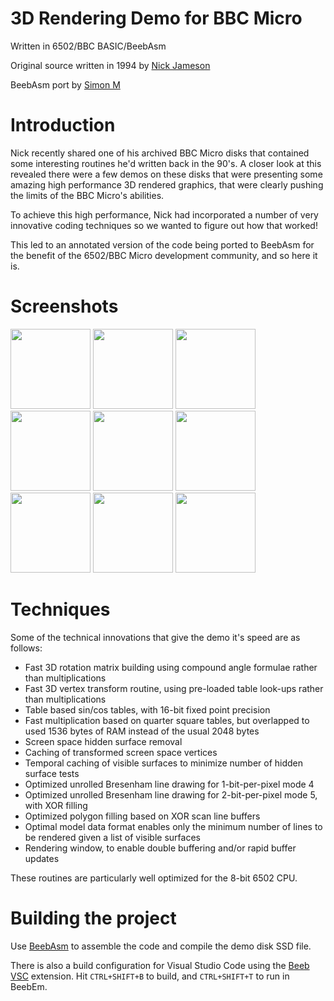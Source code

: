 # 3D Rendering Demo for BBC Micro

Written in 6502/BBC BASIC/BeebAsm

Original source written in 1994 by [Nick Jameson](http://nojameson.net/)

BeebAsm port by [Simon M](https://github.com/simondotm)


# Introduction

Nick recently shared one of his archived BBC Micro disks that contained some interesting routines he'd written back in the 90's. A closer look at this revealed there were a few demos on these disks that were presenting some amazing high performance 3D rendered graphics, that were clearly pushing the limits of the BBC Micro's abilities.

To achieve this high performance, Nick had incorporated a number of very innovative coding techniques so we wanted to figure out how that worked!

This led to an annotated version of the code being ported to BeebAsm for the benefit of the 6502/BBC Micro development community, and so here it is.

# Screenshots

<img src="https://raw.githubusercontent.com/simondotm/bbc-micro-3d/master/images/wireframe1.png" width="128" >
<img src="https://raw.githubusercontent.com/simondotm/bbc-micro-3d/master/images/wireframe2.png" width="128" >
<img src="https://raw.githubusercontent.com/simondotm/bbc-micro-3d/master/images/wireframe3.png" width="128" >
<img src="https://raw.githubusercontent.com/simondotm/bbc-micro-3d/master/images/wireframe4.png" width="128" >
<img src="https://raw.githubusercontent.com/simondotm/bbc-micro-3d/master/images/wireframe5.png" width="128" >
<img src="https://raw.githubusercontent.com/simondotm/bbc-micro-3d/master/images/wireframe6.png" width="128" >
<img src="https://raw.githubusercontent.com/simondotm/bbc-micro-3d/master/images/filled1.png" width="128" >
<img src="https://raw.githubusercontent.com/simondotm/bbc-micro-3d/master/images/filled2.png" width="128" >
<img src="https://raw.githubusercontent.com/simondotm/bbc-micro-3d/master/images/filled3.png" width="128" >



# Techniques

Some of the technical innovations that give the demo it's speed are as follows:
- Fast 3D rotation matrix building using compound angle formulae rather than multiplications
- Fast 3D vertex transform routine, using pre-loaded table look-ups rather than multiplications
- Table based sin/cos tables, with 16-bit fixed point precision
- Fast multiplication based on quarter square tables, but overlapped to used 1536 bytes of RAM instead of the usual 2048 bytes
- Screen space hidden surface removal
- Caching of transformed screen space vertices
- Temporal caching of visible surfaces to minimize number of hidden surface tests
- Optimized unrolled Bresenham line drawing for 1-bit-per-pixel mode 4
- Optimized unrolled Bresenham line drawing for 2-bit-per-pixel mode 5, with XOR filling
- Optimized polygon filling based on XOR scan line buffers
- Optimal model data format enables only the minimum number of lines to be rendered given a list of visible surfaces
- Rendering window, to enable double buffering and/or rapid buffer updates

These routines are particularly well optimized for the 8-bit 6502 CPU.

# Building the project

Use [BeebAsm](https://github.com/tom-seddon/beebasm) to assemble the code and compile the demo disk SSD file.

There is also a build configuration for Visual Studio Code using the [Beeb VSC](https://marketplace.visualstudio.com/items?itemName=simondotm.beeb-vsc) extension. Hit `CTRL+SHIFT+B` to build, and `CTRL+SHIFT+T` to run in BeebEm.



